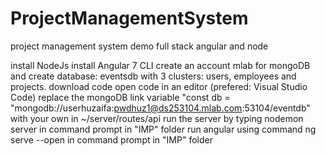 # ProjectManagementSystem
project management system demo full stack angular and node

install NodeJs
install Angular 7 CLI
create an account mlab for mongoDB and create database: eventsdb with 3 clusters: users, employees and projects.
download code
open code in an editor (prefered: Visual Studio Code)
replace the mongoDB link variable "const db = "mongodb://userhuzaifa:pwdhuz1@ds253104.mlab.com:53104/eventdb" with your own in ~/server/routes/api
run the server by typing nodemon server in command prompt in "IMP" folder
run angular using command ng serve --open in command prompt in "IMP" folder
